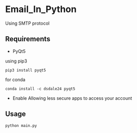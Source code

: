 # Email_In_Python


Using SMTP protocol 


## Requirements

- PyQt5

using pip3
```
pip3 install pyqt5
```

for conda
``` 
conda install -c dsdale24 pyqt5
```

- Enable Allowing less secure apps to access your account

## Usage

``` 
python main.py

```

